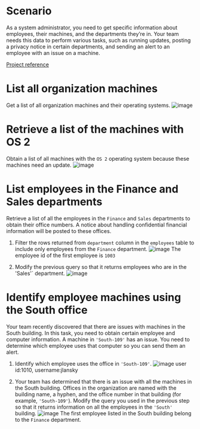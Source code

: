 # Scenario
As a system administrator, you need to get specific information about employees, their machines, and the departments they’re in. Your team needs this data to perform various tasks, such as running updates, posting a privacy notice in certain departments, and sending an alert to an employee with an issue on a machine.

[Project reference](https://www.coursera.org/learn/linux-and-sql/home/welcome)

# List all organization machines
Get a list of all organization machines and their operating systems.
![image](https://github.com/user-attachments/assets/03fad05f-6d60-416e-8732-2056e3ea5a22)

# Retrieve a list of the machines with OS 2
Obtain a list of all machines with the `OS 2` operating system because these machines need an update.
![image](https://github.com/user-attachments/assets/b6baba53-e7c8-4a46-8aed-150b4c96b20e)

# List employees in the Finance and Sales departments
Retrieve a list of all the employees in the `Finance` and `Sales` departments to obtain their office numbers. A notice about handling confidential financial information will be posted to these offices.

1. Filter the rows returned from `department` column in the `employees` table to include only employees from the `Finance` department.
![image](https://github.com/user-attachments/assets/a57d10e8-dbc8-4c9b-a1ea-8d08ec14d298)
The employee id of the first employee is `1003`

2. Modify the previous query so that it returns employees who are in the 'Sales'` department.
![image](https://github.com/user-attachments/assets/1a530431-c009-4a28-98e4-b36e7018fee5)

# Identify employee machines using the South office
Your team recently discovered that there are issues with machines in the South building. In this task, you need to obtain certain employee and computer information. A machine in `'South-109'` has an issue. You need to determine which employee uses that computer so you can send them an alert.

1. Identify which employee uses the office in `'South-109'`.
![image](https://github.com/user-attachments/assets/2dbbbbe2-2158-40b5-8ec0-6c81255e00d1)
user id:1010, username:jlansky

2. Your team has determined that there is an issue with all the machines in the South building. Offices in the organization are named with the building name, a hyphen, and the office number in that building (for example, `'South-109'`). Modify the query you used in the previous step so that it returns information on all the employees in the `'South'` building.
![image](https://github.com/user-attachments/assets/1670662c-2fa2-4b55-bc68-f83a4dc2c0eb)
The first employee listed in the South building belong to the `Finance` department.
